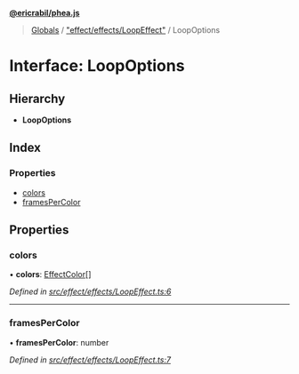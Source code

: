 **[@ericrabil/phea.js](../README.md)**

> [Globals](../README.md) / ["effect/effects/LoopEffect"](../modules/_effect_effects_loopeffect_.md) / LoopOptions

# Interface: LoopOptions

## Hierarchy

* **LoopOptions**

## Index

### Properties

* [colors](_effect_effects_loopeffect_.loopoptions.md#colors)
* [framesPerColor](_effect_effects_loopeffect_.loopoptions.md#framespercolor)

## Properties

### colors

•  **colors**: [EffectColor](../modules/_structs_effect_color_.effectcolor.md)[]

*Defined in [src/effect/effects/LoopEffect.ts:6](https://github.com/EricRabil/phea.js/blob/66a21c7/src/effect/effects/LoopEffect.ts#L6)*

___

### framesPerColor

•  **framesPerColor**: number

*Defined in [src/effect/effects/LoopEffect.ts:7](https://github.com/EricRabil/phea.js/blob/66a21c7/src/effect/effects/LoopEffect.ts#L7)*

